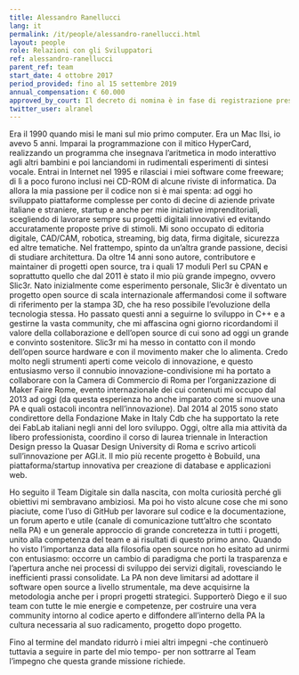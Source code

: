 ```yaml
---
title: Alessandro Ranellucci
lang: it
permalink: /it/people/alessandro-ranellucci.html
layout: people
role: Relazioni con gli Sviluppatori
ref: alessandro-ranellucci
parent_ref: team
start_date: 4 ottobre 2017
period_provided: fino al 15 settembre 2019
annual_compensation: € 60.000
approved_by_court: Il decreto di nomina è in fase di registrazione presso la Corte dei Conti.
twitter_user: alranel
---
```


Era il 1990 quando misi le mani sul mio primo computer. Era un Mac IIsi, io avevo 5 anni. Imparai la programmazione con il mitico HyperCard, realizzando un programma che insegnava l’aritmetica in modo interattivo agli altri bambini e poi lanciandomi in rudimentali esperimenti di sintesi vocale. Entrai in Internet nel 1995 e rilasciai i miei software come freeware; di lì a poco furono inclusi nei CD-ROM di alcune riviste di informatica. Da allora la mia passione per il codice non si è mai spenta: ad oggi ho sviluppato piattaforme complesse per conto di decine di aziende private italiane e straniere, startup e anche per mie iniziative imprenditoriali, scegliendo di lavorare sempre su progetti digitali innovativi ed evitando accuratamente proposte prive di stimoli. Mi sono occupato di editoria digitale, CAD/CAM, robotica, streaming, big data, firma digitale, sicurezza ed altre tematiche. Nel frattempo, spinto da un’altra grande passione, decisi di studiare architettura.
Da oltre 14 anni sono autore, contributore e maintainer di progetti open source, tra i quali 17 moduli Perl su CPAN e soprattutto quello che dal 2011 è stato il mio più grande impegno, ovvero Slic3r. Nato inizialmente come esperimento personale, Slic3r è diventato un progetto open source di scala internazionale affermandosi come il software di riferimento per la stampa 3D, che ha reso possibile l’evoluzione della tecnologia stessa. Ho passato questi anni a seguirne lo sviluppo in C++ e a gestirne la vasta community, che mi affascina ogni giorno ricordandomi il valore della collaborazione e dell’open source di cui sono ad oggi un grande e convinto sostenitore. Slic3r mi ha messo in contatto con il mondo dell’open source hardware e con il movimento maker che lo alimenta. Credo molto negli strumenti aperti come veicolo di innovazione, e questo entusiasmo verso il connubio innovazione-condivisione mi ha portato a collaborare con la Camera di Commercio di Roma per l’organizzazione di Maker Faire Rome, evento internazionale dei cui contenuti mi occupo dal 2013 ad oggi (da questa esperienza ho anche imparato come si muove una PA e quali ostacoli incontra nell’innovazione). Dal 2014 al 2015 sono stato condirettore della Fondazione Make in Italy Cdb che ha supportato la rete dei FabLab italiani negli anni del loro sviluppo. Oggi, oltre alla mia attività da libero professionista, coordino il corso di laurea triennale in Interaction Design presso la Quasar Design University di Roma e scrivo articoli sull’innovazione per AGI.it. Il mio più recente progetto è Bobuild, una piattaforma/startup innovativa per creazione di database e applicazioni web.

Ho seguito il Team Digitale sin dalla nascita, con molta curiosità perché gli obiettivi mi sembravano ambiziosi. Ma poi ho visto alcune cose che mi sono piaciute, come l’uso di GitHub per lavorare sul codice e la documentazione, un forum aperto e utile (canale di comunicazione tutt’altro che scontato nella PA) e un generale approccio di grande concretezza in tutti i progetti, unito alla competenza del team e ai risultati di questo primo anno. Quando ho visto l’importanza data alla filosofia open source non ho esitato ad unirmi con entusiasmo: occorre un cambio di paradigma che porti la trasparenza e l’apertura anche nei processi di sviluppo dei servizi digitali, rovesciando le inefficienti prassi consolidate. La PA non deve limitarsi ad adottare il software open source a livello strumentale, ma deve acquisirne la metodologia anche per i propri progetti strategici. Supporterò Diego e il suo team con tutte le mie energie e competenze, per costruire una vera community intorno al codice aperto e diffondere all’interno della PA la cultura necessaria al suo radicamento, progetto dopo progetto.

Fino al termine del mandato ridurrò i miei altri impegni -che continuerò tuttavia a seguire in parte del mio tempo- per non sottrarre al Team l’impegno che questa grande missione richiede.
